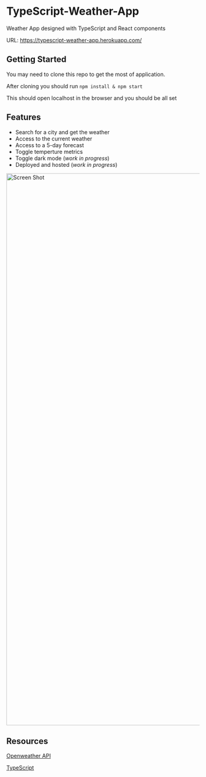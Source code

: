 # TypeScript-Weather-App
Weather App designed with TypeScript and React components

URL: https://typescript-weather-app.herokuapp.com/

## Getting Started
You may need to clone this repo to get the most of application.

After cloning you should run
`npm install & npm start`

This should open localhost in the browser and you should be all set

## Features
- Search for a city and get the weather
- Access to the current weather
- Access to a 5-day forecast
- Toggle temperture metrics
- Toggle dark mode (*_work in progress_*)
- Deployed and hosted (*_work in progress_*)

<img width="1440" alt="Screen Shot" src="https://user-images.githubusercontent.com/73686621/123458632-447f7c80-d5b3-11eb-8efe-c080ce64c58a.png">

## Resources

[Openweather API](https://openweathermap.org/api)

[TypeScript](https://www.typescriptlang.org/docs/handbook/intro.html)
